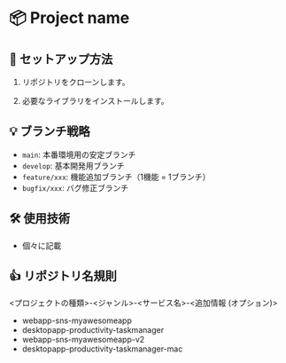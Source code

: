 # 📦 Project name

## 🚀 **セットアップ方法**
1. リポジトリをクローンします。

2. 必要なライブラリをインストールします。
   
## 💡 **ブランチ戦略**
- `main`: 本番環境用の安定ブランチ
- `develop`: 基本開発用ブランチ
- `feature/xxx`: 機能追加ブランチ（1機能 = 1ブランチ）
- `bugfix/xxx`: バグ修正ブランチ

## 🛠️ **使用技術**
- 個々に記載

## 👍 **リポジトリ名規則**
<プロジェクトの種類>-<ジャンル>-<サービス名>-<追加情報 (オプション)>

- webapp-sns-myawesomeapp
- desktopapp-productivity-taskmanager
- webapp-sns-myawesomeapp-v2
- desktopapp-productivity-taskmanager-mac

